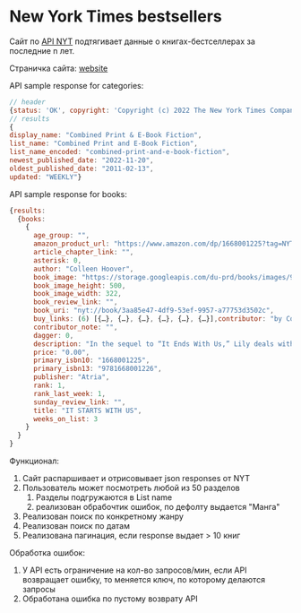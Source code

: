 # New York Times bestsellers
Сайт по [API NYT](https://developer.nytimes.com/docs/books-product/1/overview) подтягивает данные о книгах-бестселлерах за последние n лет.

Страничка сайта: [website]([https://daniliambo.github.io/project-api/])

API sample response for categories:

```JavaScript
// header
{status: 'OK', copyright: 'Copyright (c) 2022 The New York Times Company.  All Rights Reserved.', num_results: 59, results: Array(59)}
// results
{
display_name: "Combined Print & E-Book Fiction",
list_name: "Combined Print and E-Book Fiction",
list_name_encoded: "combined-print-and-e-book-fiction",
newest_published_date: "2022-11-20",
oldest_published_date: "2011-02-13",
updated: "WEEKLY"}
```

API sample response for books:
```JavaScript
{results: 
  {books:
    {
      age_group: "",
      amazon_product_url: "https://www.amazon.com/dp/1668001225?tag=NYTBSREV-20",
      article_chapter_link: "",
      asterisk: 0,
      author: "Colleen Hoover",
      book_image: "https://storage.googleapis.com/du-prd/books/images/9781668001226.jpg",
      book_image_height: 500,
      book_image_width: 322,
      book_review_link: "",
      book_uri: "nyt://book/3aa85e47-4df9-53ef-9957-a77753d3502c",
      buy_links: (6) [{…}, {…}, {…}, {…}, {…}, {…}],contributor: "by Colleen Hoover",
      contributor_note: "",
      dagger: 0,
      description: "In the sequel to “It Ends With Us,” Lily deals with her jealous ex-husband as she reconnects with her first boyfriend.",
      price: "0.00",
      primary_isbn10: "1668001225",
      primary_isbn13: "9781668001226",
      publisher: "Atria",
      rank: 1,
      rank_last_week: 1,
      sunday_review_link: "",
      title: "IT STARTS WITH US",
      weeks_on_list: 3
    }
  }
}
```



Функционал:
1. Сайт распаршивает и отрисовывает json responses от NYT
2. Пользователь может посмотреть любой из 50 разделов
   1. Разделы подгружаются в List name
   2. реализован обрабочтик ошибок, по дефолту выдается "Манга"
3. Реализован поиск по конкретному жанру
4. Реализован поиск по датам
5. Реализована пагинация, если response выдает > 10 книг

Обработка ошибок:
1. У API есть ограничение на кол-во запросов/мин, если API возвращает ошибку, то меняется ключ, по которому делаются запросы
2. Обработана ошибка по пустому возврату API
